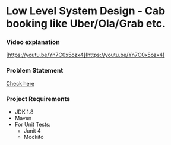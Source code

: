 # Low Level System Design - Cab booking like Uber/Ola/Grab etc.

### Video explanation
[https://youtu.be/Yn7C0x5ozx4](https://youtu.be/Yn7C0x5ozx4)

### Problem Statement
[Check here](problem-statement.md)

### Project Requirements

* JDK 1.8
* Maven
* For Unit Tests:  
  * Junit 4
  * Mockito
